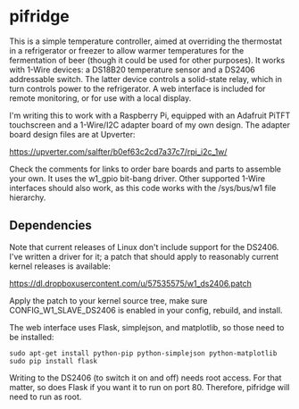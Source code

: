 pifridge
========

This is a simple temperature controller, aimed at overriding the thermostat
in a refrigerator or freezer to allow warmer temperatures for the
fermentation of beer (though it could be used for other purposes).  It works
with 1-Wire devices: a DS18B20 temperature sensor and a DS2406 addressable
switch.  The latter device controls a solid-state relay, which in turn
controls power to the refrigerator.  A web interface is included for remote
monitoring, or for use with a local display.

I'm writing this to work with a Raspberry Pi, equipped with an Adafruit
PiTFT touchscreen and a 1-Wire/I2C adapter board of my own design.  The
adapter board design files are at Upverter:

https://upverter.com/salfter/b0ef63c2cd7a37c7/rpi_i2c_1w/

Check the comments for links to order bare boards and parts to assemble your
own.  It uses the w1_gpio bit-bang driver.  Other supported 1-Wire
interfaces should also work, as this code works with the /sys/bus/w1 file
hierarchy.

Dependencies
------------

Note that current releases of Linux don't include support for the DS2406. 
I've written a driver for it; a patch that should apply to reasonably
current kernel releases is available:

https://dl.dropboxusercontent.com/u/57535575/w1_ds2406.patch

Apply the patch to your kernel source tree, make sure CONFIG_W1_SLAVE_DS2406
is enabled in your config, rebuild, and install.

The web interface uses Flask, simplejson, and matplotlib, so those need to
be installed:

```
sudo apt-get install python-pip python-simplejson python-matplotlib
sudo pip install flask 
```


Writing to the DS2406 (to switch it on and off) needs root access.  For that
matter, so does Flask if you want it to run on port 80.  Therefore, pifridge
will need to run as root.

